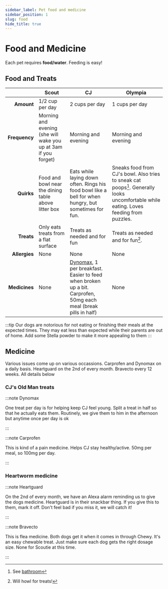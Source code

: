 ```yaml
---
sidebar_label: Pet food and medicine
sidebar_position: 1
slug: food
hide_title: true
---
```


# Food and Medicine

Each pet requires **food/water**. Feeding is easy!

## Food and Treats

|               | Scout         | CJ                    |    Olympia     |
| ------------: | --- | --- | ---------------------------------- |
|    **Amount** | 1/2 cup per day | 2 cups per day  | 1 cups per day           |
| **Frequency** | Morning and evening     (she will wake you up at 3am if you forget)                    | Morning and evening                 | Morning and evening            |
|    **Quirks** | Food and bowl near the dining table above litter box   | Eats while laying down often. Rings his food bowl like a bell for when hungry, but sometimes for fun.  | Sneaks food from CJ's bowl. Also tries to sneak cat poops[^1]. Generally looks uncomfortable while eating. Loves feeding from puzzles. |
|    **Treats** | Only eats treats from a flat surface | Treats as needed and for fun      | Treats as needed and for fun[^2].        |
| **Allergies** | None    | None   |  None   |
| **Medicines** | None   | [Dynomax](#cjs-old-man-treats), 1 per breakfast. Easier to feed when broken up a bit. Carprofen, 50mg each meal (break pills in half) | None |

[^1]: See [bathroom](/docs/pets/scout#litterbox)
[^2]: Will howl for treats!

:::tip
Our dogs are notorious for not eating or finishing their meals at the expected times. They may eat less than expected while their parents are out of home.
Add some Stella powder to make it more appealing to them
:::

## Medicine

Various issues come up on various occassions. Carprofen and Dynomax on a daily basis. Heartguard on the 2nd of every month. Bravecto every 12 weeks. All details below

### CJ's Old Man treats

:::note Dynomax

One treat per day is for helping keep CJ feel young. Split a treat in half so that he actually eats them. Routinely, we give them to him in the afternoon but anytime once per day is ok

:::

:::note Carprofen

This is kind of a pain medicine. Helps CJ stay healthy/active. 50mg per meal, so 100mg per day. 

:::



### Heartworm medicine

:::note Heartguard

On the 2nd of every month, we have an Alexa alarm reminding us to give the dogs medicine. Heartguard is in their snackbar thing. If you give this to them, mark it off. Don't feel bad if you miss it, we will catch it!

:::

:::note Bravecto

This is flea medicine. Both dogs get it when it comes in through Chewy. It's an easy chewable treat. Just make sure each dog gets the right dosage size. None for Scoutie at this time.

:::
